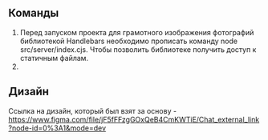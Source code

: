 ## Команды

1. Перед запуском проекта для грамотного изображения фотографий библиотекой Handlebars необходимо прописать команду node src/server/index.cjs. Чтобы позволить библиотеке получить доступ к статичным файлам.
2.

## Дизайн

Ссылка на дизайн, который был взят за основу - https://www.figma.com/file/jF5fFFzgGOxQeB4CmKWTiE/Chat_external_link?node-id=0%3A1&mode=dev
